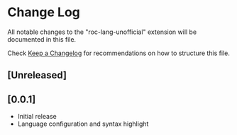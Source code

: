 # Change Log

All notable changes to the "roc-lang-unofficial" extension will be documented in this file.

Check [Keep a Changelog](http://keepachangelog.com/) for recommendations on how to structure this file.

## [Unreleased]

## [0.0.1]

- Initial release
- Language configuration and syntax highlight